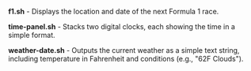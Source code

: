 **f1.sh** - Displays the location and date of the next Formula 1 race.

**time-panel.sh** - Stacks two digital clocks, each showing the time in a simple format.

**weather-date.sh** - Outputs the current weather as a simple text string, including temperature in Fahrenheit and conditions (e.g., "62F Clouds").

